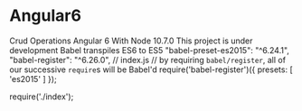 # Angular6
Crud Operations Angular 6 With Node 10.7.0
This project is under development
Babel transpiles ES6 to ES5
"babel-preset-es2015": "^6.24.1",
"babel-register": "^6.26.0",
// index.js 
// by requiring `babel/register`, all of our successive `require`s will be Babel'd
require('babel-register')({
   presets: [ 'es2015' ]
});

require('./index');
